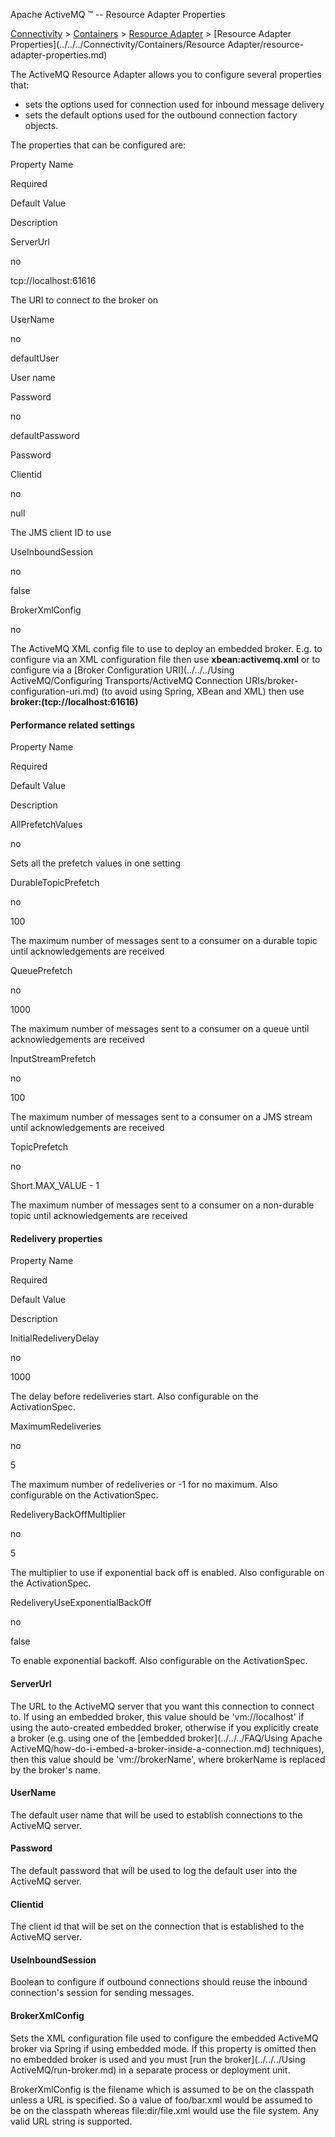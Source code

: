 Apache ActiveMQ ™ -- Resource Adapter Properties 

[Connectivity](../../../connectivity.md) > [Containers](../../../Connectivity/containers.md) > [Resource Adapter](../../../Connectivity/Containers/resource-adapter.md) > [Resource Adapter Properties](../../../Connectivity/Containers/Resource Adapter/resource-adapter-properties.md)


The ActiveMQ Resource Adapter allows you to configure several properties that:

*   sets the options used for connection used for inbound message delivery
*   sets the default options used for the outbound connection factory objects.

The properties that can be configured are:

Property Name

Required

Default Value

Description

ServerUrl

no

tcp://localhost:61616

The URI to connect to the broker on

UserName

no

defaultUser

User name

Password

no

defaultPassword

Password

Clientid

no

null

The JMS client ID to use

UseInboundSession

no

false

BrokerXmlConfig

no

The ActiveMQ XML config file to use to deploy an embedded broker. E.g. to configure via an XML configuration file then use **xbean:activemq.xml** or to configure via a [Broker Configuration URI](../../../Using ActiveMQ/Configuring Transports/ActiveMQ Connection URIs/broker-configuration-uri.md) (to avoid using Spring, XBean and XML) then use **broker:(tcp://localhost:61616)**

#### Performance related settings

Property Name

Required

Default Value

Description

AllPrefetchValues

no

Sets all the prefetch values in one setting

DurableTopicPrefetch

no

100

The maximum number of messages sent to a consumer on a durable topic until acknowledgements are received

QueuePrefetch

no

1000

The maximum number of messages sent to a consumer on a queue until acknowledgements are received

InputStreamPrefetch

no

100

The maximum number of messages sent to a consumer on a JMS stream until acknowledgements are received

TopicPrefetch

no

Short.MAX_VALUE - 1

The maximum number of messages sent to a consumer on a non-durable topic until acknowledgements are received

#### Redelivery properties

Property Name

Required

Default Value

Description

InitialRedeliveryDelay

no

1000

The delay before redeliveries start. Also configurable on the ActivationSpec.

MaximumRedeliveries

no

5

The maximum number of redeliveries or -1 for no maximum. Also configurable on the ActivationSpec.

RedeliveryBackOffMultiplier

no

5

The multiplier to use if exponential back off is enabled. Also configurable on the ActivationSpec.

RedeliveryUseExponentialBackOff

no

false

To enable exponential backoff. Also configurable on the ActivationSpec.

#### ServerUrl

The URL to the ActiveMQ server that you want this connection to connect to. If using an embedded broker, this value should be 'vm://localhost' if using the auto-created embedded broker, otherwise if you explicitly create a broker (e.g. using one of the [embedded broker](../../../FAQ/Using Apache ActiveMQ/how-do-i-embed-a-broker-inside-a-connection.md) techniques), then this value should be 'vm://brokerName', where brokerName is replaced by the broker's name.

#### UserName

The default user name that will be used to establish connections to the ActiveMQ server.

#### Password

The default password that will be used to log the default user into the ActiveMQ server.

#### Clientid

The client id that will be set on the connection that is established to the ActiveMQ server.

#### UseInboundSession

Boolean to configure if outbound connections should reuse the inbound connection's session for sending messages.

#### BrokerXmlConfig

Sets the XML configuration file used to configure the embedded ActiveMQ broker via Spring if using embedded mode. If this property is omitted then no embedded broker is used and you must [run the broker](../../../Using ActiveMQ/run-broker.md) in a separate process or deployment unit.

BrokerXmlConfig is the filename which is assumed to be on the classpath unless a URL is specified. So a value of foo/bar.xml would be assumed to be on the classpath whereas file:dir/file.xml would use the file system. Any valid URL string is supported.

